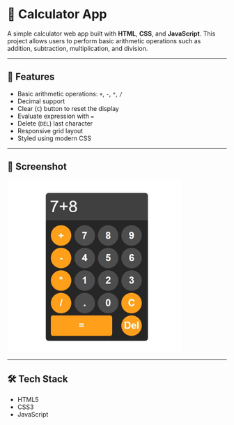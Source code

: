# 🧮 Calculator App

A simple calculator web app built with **HTML**, **CSS**, and **JavaScript**. This project allows users to perform basic arithmetic operations such as addition, subtraction, multiplication, and division.

---

## 🚀 Features

- Basic arithmetic operations: `+`, `-`, `*`, `/`
- Decimal support
- Clear (`C`) button to reset the display
- Evaluate expression with `=`
- Delete (`DEL`) last character
- Responsive grid layout
- Styled using modern CSS

---

## 📸 Screenshot

<img src="./image/calc.JPG" alt="Calculator App Screenshot" width="400"/>

---

## 🛠️ Tech Stack

- HTML5
- CSS3
- JavaScript
